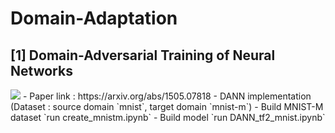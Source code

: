 # Domain-Adaptation
## [1] Domain-Adversarial Training of Neural Networks
<img src="이미지 URL">
- Paper link : https://arxiv.org/abs/1505.07818
- DANN implementation (Dataset : source domain `mnist`, target domain `mnist-m`)
- Build MNIST-M dataset
`run create_mnistm.ipynb`
- Build model
`run DANN_tf2_mnist.ipynb`
